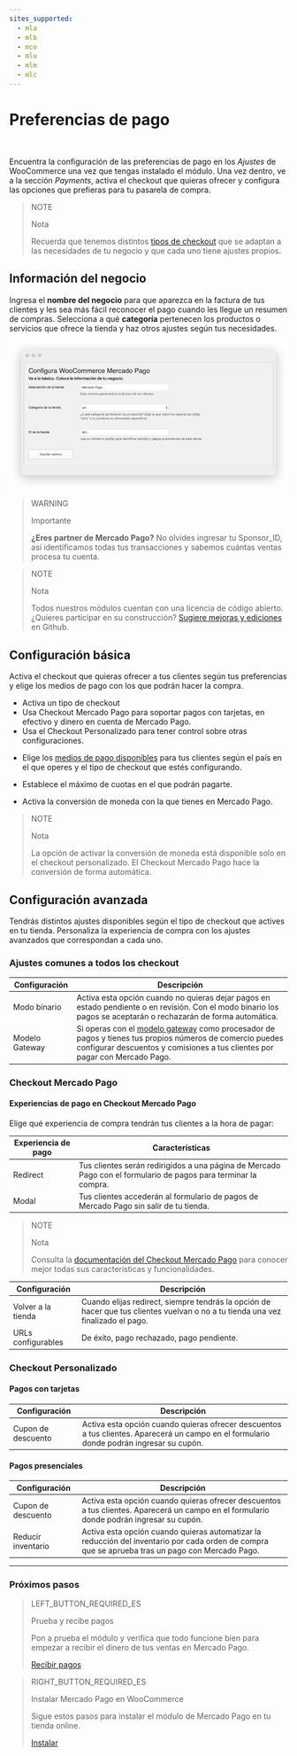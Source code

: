 ```yaml
---
sites_supported:
  - mla
  - mlb
  - mco
  - mlu
  - mlm
  - mlc
---
```


# Preferencias de pago
<br/>

Encuentra la configuración de las preferencias de pago en los *Ajustes* de WooCommerce una vez que tengas instalado el módulo. Una vez dentro, ve a la sección *Payments*, activa el checkout que quieras ofrecer y configura las opciones que prefieras para tu pasarela de compra.

> NOTE
>
> Nota
>
> Recuerda que tenemos distintos [tipos de checkout]() que se adaptan a las necesidades de tu negocio y que cada uno tiene ajustes propios.

## Información del negocio

Ingresa el **nombre del negocio** para que aparezca en la factura de tus clientes y les sea más fácil reconocer el pago cuando les llegue un resumen de compras. Selecciona a qué **categoría** pertenecen los productos o servicios que ofrece la tienda y haz otros ajustes según tus necesidades.

![Información básica](/images/woocomerce/es_info_basica.png)

> WARNING
>
> Importante
>
> **¿Eres partner de Mercado Pago?** No olvides ingresar tu Sponsor_ID, así identificamos todas tus transacciones y sabemos cuántas ventas procesa tu cuenta.

<span></span>

> NOTE
>
> Nota
>
> Todos nuestros módulos cuentan con una licencia de código abierto. ¿Quieres participar en su construcción? [Sugiere mejoras y ediciones](https://github.com/mercadopago/cart-woocommerce) en Github.

## Configuración básica

Activa el checkout que quieras ofrecer a tus clientes según tus preferencias y elige los medios de pago con los que podrán hacer la compra.

* Activa un tipo de checkout
 * Usa Checkout Mercado Pago para soportar pagos con tarjetas, en efectivo y dinero en cuenta de Mercado Pago.
 * Usa el Checkout Personalizado para tener control sobre otras configuraciones.

<!-- > WARNING
>
> Importante
>
> Ten en cuenta que el [Checkout Mercado Pago](https://www.mercadopago.com.ar/developers/es/guides/payments/web-payment-checkout/introduction) es excluyente del Checkout Personalizado y viceversa. Puedes usar los dos checkout personalizados a la vez para ofrecer todos los medios de pago. -->

* Elige los [medios de pago disponibles](https://www.mercadopago.com.ar/developers/es/guides/localization/payment-methods/) para tus clientes según el país en el que operes y el tipo de checkout que estés configurando. 

* Establece el máximo de cuotas en el que podrán pagarte.

* Activa la conversión de moneda con la que tienes en Mercado Pago.

> NOTE
>
> Nota
>
> La opción de activar la conversión de moneda está disponible solo en el checkout personalizado. El Checkout Mercado Pago hace la conversión de forma automática.

## Configuración avanzada

Tendrás distintos ajustes disponibles según el tipo de checkout que actives en tu tienda. Personaliza la experiencia de compra con los ajustes avanzados que correspondan a cada uno. 

### Ajustes comunes a todos los checkout

| Configuración                 | Descripción                                                               	                |
|-------------------------------|-----------------------------------------------------------------------------------------------|
| Modo binario     	            | Activa esta opción cuando no quieras dejar pagos en estado pendiente o en revisión. Con el modo binario los pagos se aceptarán o rechazarán de forma automática.|
| Modelo Gateway               	| Si operas con el [modelo gateway](https://www.mercadopago.com.ar/developers/es/guides/gateway/general-considerations/introduction/) como procesador de pagos y tienes tus propios números de comercio puedes configurar descuentos y comisiones a tus clientes por pagar con Mercado Pago.|

### Checkout Mercado Pago

#### Experiencias de pago en Checkout Mercado Pago

Elige qué experiencia de compra tendrán tus clientes a la hora de pagar: 

| Experiencia de pago           | Características                                                              	                                 |
|-------------------------------|----------------------------------------------------------------------------------------------------------------|
| Redirect     	                | Tus clientes serán redirigidos a una página de Mercado Pago con el formulario de pagos para terminar la compra.|
| Modal                       	| Tus clientes accederán al formulario de pagos de Mercado Pago sin salir de tu tienda.                          |

> NOTE
>
> Nota
>
> Consulta la [documentación del Checkout Mercado Pago](https://www.mercadopago.com.ar/developers/es/guides/payments/web-payment-checkout/introduction/) para conocer mejor todas sus características y funcionalidades.

| Configuración                 | Descripción                                                               	                  |
|-------------------------------|-----------------------------------------------------------------------------------------------|
| Volver a la tienda     	      | Cuando elijas redirect, siempre tendrás la opción de hacer que tus clientes vuelvan o no a tu tienda una vez finalizado el pago.|
| URLs configurables          	| De éxito, pago rechazado, pago pendiente.|

### Checkout Personalizado

#### Pagos con tarjetas

| Configuración                 | Descripción                                                                 	                |
|-------------------------------|-----------------------------------------------------------------------------------------------|
| Cupon de descuento     	      | Activa esta opción cuando quieras ofrecer descuentos a tus clientes. Aparecerá un campo en el formulario donde podrán ingresar su cupón.|

#### Pagos presenciales

| Configuración                 | Descripción                                                                 	                |
|-------------------------------|-----------------------------------------------------------------------------------------------|
| Cupon de descuento     	      | Activa esta opción cuando quieras ofrecer descuentos a tus clientes. Aparecerá un campo en el formulario donde podrán ingresar su cupón.|
| Reducir inventario     	      | Activa esta opción cuando quieras automatizar la reducción del inventario por cada orden de compra que se aprueba tras un pago con Mercado Pago.|

---

### Próximos pasos

> LEFT_BUTTON_REQUIRED_ES
>
> Prueba y recibe pagos
>
> Pon a prueba el módulo y verifica que todo funcione bien para empezar a recibir el dinero de tus ventas en Mercado Pago.
>
>
> [Recibir pagos](https://www.mercadopago.com.ar/developers/es/plugins_sdks/plugins/woocommerce/receive-payments/)

> RIGHT_BUTTON_REQUIRED_ES
>
> Instalar Mercado Pago en WooCommerce
>
> Sigue estos pasos para instalar el módulo de Mercado Pago en tu tienda online.
>
> 
> [Instalar](https://www.mercadopago.com.ar/developers/es/plugins_sdks/plugins/woocommerce/instalation/)
